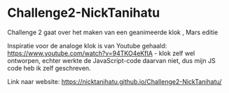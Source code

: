 # Challenge2-NickTanihatu
Challenge 2 gaat over het maken van een geanimeerde klok ,  Mars editie

Inspiratie voor de analoge klok is van Youtube gehaald: https://www.youtube.com/watch?v=94TKO4eKfIA - klok zelf wel ontworpen,
echter werkte de JavaScript-code daarvan niet, dus mijn JS code heb ik zelf geschreven. 

Link naar website: https://nicktanihatu.github.io/Challenge2-NickTanihatu/
